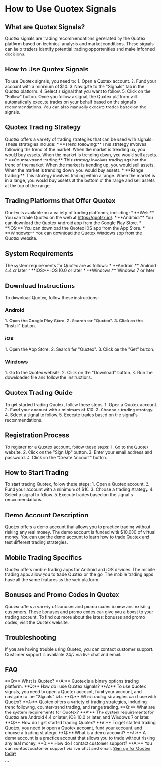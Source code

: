 # How to Use Quotex Signals

## What are Quotex Signals?

Quotex signals are trading recommendations generated by the Quotex
platform based on technical analysis and market conditions. These
signals can help traders identify potential trading opportunities and
make informed decisions.

## How to Use Quotex Signals

To use Quotex signals, you need to: 1. Open a Quotex account. 2. Fund
your account with a minimum of \$10. 3. Navigate to the "Signals"
tab in the Quotex platform. 4. Select a signal that you want to follow.
5. Click on the "Follow" button. Once you follow a signal, the
Quotex platform will automatically execute trades on your behalf based
on the signal\'s recommendations. You can also manually execute trades
based on the signals.

## Quotex Trading Strategy

Quotex offers a variety of trading strategies that can be used with
signals. These strategies include: \* \*\*Trend following:\*\* This
strategy involves following the trend of the market. When the market is
trending up, you would buy assets. When the market is trending down, you
would sell assets. \* \*\*Counter-trend trading:\*\* This strategy
involves trading against the trend of the market. When the market is
trending up, you would sell assets. When the market is trending down,
you would buy assets. \* \*\*Range trading:\*\* This strategy involves
trading within a range. When the market is in a range, you would buy
assets at the bottom of the range and sell assets at the top of the
range.

## Trading Platforms that Offer Quotex

Quotex is available on a variety of trading platforms, including: \*
\*\*Web:\*\* You can trade Quotex on the web at https://quotex.io/. \*
\*\*Android:\*\* You can download the Quotex Android app from the Google
Play Store. \* \*\*iOS:\*\* You can download the Quotex iOS app from the
App Store. \* \*\*Windows:\*\* You can download the Quotex Windows app
from the Quotex website.

## System Requirements

The system requirements for Quotex are as follows: \* \*\*Android:\*\*
Android 4.4 or later \* \*\*iOS:\*\* iOS 10.0 or later \*
\*\*Windows:\*\* Windows 7 or later

## Download Instructions

To download Quotex, follow these instructions:

### Android

1\. Open the Google Play Store. 2. Search for "Quotex". 3. Click
on the "Install" button.

### iOS

1\. Open the App Store. 2. Search for "Quotex". 3. Click on the
"Get" button.

### Windows

1\. Go to the Quotex website. 2. Click on the "Download" button.
3. Run the downloaded file and follow the instructions.

## Quotex Trading Guide

To get started trading Quotex, follow these steps: 1. Open a Quotex
account. 2. Fund your account with a minimum of \$10. 3. Choose a
trading strategy. 4. Select a signal to follow. 5. Execute trades based
on the signal\'s recommendations.

## Registration Process

To register for a Quotex account, follow these steps: 1. Go to the
Quotex website. 2. Click on the "Sign Up" button. 3. Enter your
email address and password. 4. Click on the "Create Account"
button.

## How to Start Trading

To start trading Quotex, follow these steps: 1. Open a Quotex account.
2. Fund your account with a minimum of \$10. 3. Choose a trading
strategy. 4. Select a signal to follow. 5. Execute trades based on the
signal\'s recommendations.

## Demo Account Description

Quotex offers a demo account that allows you to practice trading without
risking any real money. The demo account is funded with \$10,000 of
virtual money. You can use the demo account to learn how to trade Quotex
and test different trading strategies.

## Mobile Trading Specifics

Quotex offers mobile trading apps for Android and iOS devices. The
mobile trading apps allow you to trade Quotex on the go. The mobile
trading apps have all the same features as the web platform.

## Bonuses and Promo Codes in Quotex

Quotex offers a variety of bonuses and promo codes to new and existing
customers. These bonuses and promo codes can give you a boost to your
trading account. To find out more about the latest bonuses and promo
codes, visit the Quotex website.

## Troubleshooting

If you are having trouble using Quotex, you can contact customer
support. Customer support is available 24/7 via live chat and email.

## FAQ

\*\*Q:\*\* What is Quotex? \*\*A:\*\* Quotex is a binary options trading
platform. \*\*Q:\*\* How do I use Quotex signals? \*\*A:\*\* To use
Quotex signals, you need to open a Quotex account, fund your account,
and navigate to the "Signals" tab. \*\*Q:\*\* What trading
strategies can I use with Quotex? \*\*A:\*\* Quotex offers a variety of
trading strategies, including trend following, counter-trend trading,
and range trading. \*\*Q:\*\* What are the system requirements for
Quotex? \*\*A:\*\* The system requirements for Quotex are Android 4.4 or
later, iOS 10.0 or later, and Windows 7 or later. \*\*Q:\*\* How do I
get started trading Quotex? \*\*A:\*\* To get started trading Quotex,
you need to open a Quotex account, fund your account, and choose a
trading strategy. \*\*Q:\*\* What is a demo account? \*\*A:\*\* A demo
account is a practice account that allows you to trade without risking
any real money. \*\*Q:\*\* How do I contact customer support? \*\*A:\*\*
You can contact customer support via live chat and email. [Sign up for
Quotex today](\%22https://traff.sbs/brokerqxsignup\%22)

\`\`\`

